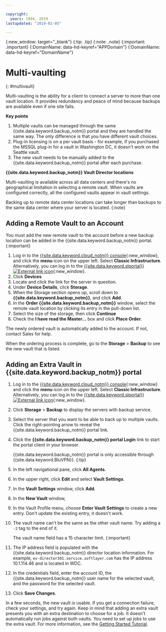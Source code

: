 ```yaml
---

copyright:
  years: 1994, 2019
lastupdated: "2019-02-05"

---
```

{:new_window: target="_blank"}
{:tip: .tip}
{:note: .note}
{:important: .important}
{:DomainName: data-hd-keyref="APPDomain"}
{:DomainName: data-hd-keyref="DomainName"}

# Multi-vaulting
{: #multivault}

Multi-vaulting is the ability for a client to connect a server to more than one vault location. It provides redundancy and peace of mind because backups are available even if one site fails.

**Key points**

1. Multiple vaults can be managed through the same {{site.data.keyword.backup_notm}} portal and they are handled the same way. The only difference is that you have different vault choices.
2. Plug-in licensing is on a per vault basis - for example, if you purchased the MSSQL plug-in for a vault in Washington DC, it doesn't work on the Seattle vault.
3. The new vault needs to be manually added to the {{site.data.keyword.backup_notm}} portal after each purchase.



**{{site.data.keyword.backup_notm}} Vault Director locations**

Multi-vaulting is available across all data centers and there's no geographical limitation in selecting a remote vault. When vaults are configured correctly, all the configured vaults appear in vault settings.

Backing up to remote data center locations can take longer than backups to the same data center where your server is located.
{:note}

## Adding a Remote Vault to an Account

You must add the new remote vault to the account before a new backup location can be added in the {{site.data.keyword.backup_notm}} portal.
{:important}

1. Log in to the [{{site.data.keyword.cloud_notm}} console](https://{DomainName}){:new_window}, and click the **menu** icon on the upper left. Select **Classic Infrastructure**.<br/>
   Alternatively, you can log in to the [{{site.data.keyword.slportal}} ![External link icon](../../icons/launch-glyph.svg "External link icon")](https://control.softlayer.com/){:new_window}.
2. Click **Devices**
3. Locate and click the link for the server in question.
4. Under **Device Details**, click **Storage**.
5. When the Storage section opens up, scroll down to **{{site.data.keyword.backup_notm}}**, and click **Add**.
6. In the **Order {{site.data.keyword.backup_notm}}** window, select the remote vault location by clicking its entry in the pull-down list.
7. Select the size of the storage, then click **Continue**
8. Check the **I have read the Master...** box and click **Place Order**.

The newly ordered vault is automatically added to the account. If not, contact Sales for help.

When the ordering process is complete, go to the **Storage** > **Backup** to see the new vault that is listed.

## Adding an Extra Vault in {{site.data.keyword.backup_notm}} portal

1. Log in to the [{{site.data.keyword.cloud_notm}} console](https://{DomainName}){:new_window} and click the **menu** icon on the upper left. Select **Classic Infrastructure**.<br/>
   Alternatively, you can log in to the [{{site.data.keyword.slportal}} ![External link icon](../../icons/launch-glyph.svg "External link icon")](https://control.softlayer.com/){:new_window}.
2. Click **Storage** > **Backup** to display the servers with backup service.
3. Select the server that you want to be able to back up to multiple vaults. Click the right-pointing arrow to reveal the {{site.data.keyword.backup_notm}} portal link.
4. Click the **{{site.data.keyword.backup_notm}} portal Login** link to start the portal client in your browser.

   {{site.data.keyword.backup_notm}} portal is only accessible through {{site.data.keyword.BluVPN}}.
   {:tip}
5. In the left navigational pane, click **All Agents**.
6. In the upper right, click **Edit** and select **Vault Settings**.
7. In the **Vault Settings** window, click **Add**.
8. In the **New Vault** window,
  1. In the Vault Profile menu, choose **Enter Vault Settings** to create a new entry. Don't update the existing entry, it doesn't work.
  2. The vault name can't be the same as the other vault name. Try adding a `-2` tag to the end of it. <br/>

     The vault name field has a 15 character limit.
     {:important}
  3. The IP address field is populated with the {{site.data.keyword.backup_notm}} director location information. For example, `ev-director301.service.softlayer.com` has the IP address 10.1.114.46 and is located in WDC.
  4. In the credentials field, enter the account ID, the {{site.data.keyword.backup_notm}} user name for the selected vault, and the password for the selected vault.
  5. Click **Save Changes**.

In a few seconds, the new vault is usable. If you get a connection failure, check your settings, and try again. Keep in mind that adding an extra vault presents you with an extra destination to choose for a job. It doesn't automatically run jobs against both vaults. You need to set up jobs to use the extra vault. For more information, see the [Getting Started Tutorial](/docs/infrastructure/Backup?topic=Backup-GettingStarted).
